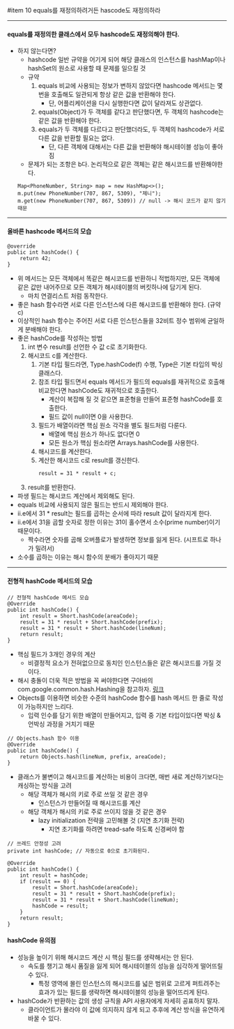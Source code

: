 #item 10 equals를 재정의하려거든 hascode도 재정의하라

---

#### equals를 재정의한 클래스에서 모두 hashcode도 재정의해야 한다.

- 하지 않는다면?
    - hashcode 일반 규약을 어기게 되어 해당 클래스의 인스턴스를 hashMap이나 hashSet의 원소로 사용할 때 문제를 일으킬 것
    - 규약
        1. equals 비교에 사용되는 정보가 변하지 않았다면 hashcode 메서드는 몇 번을 호출해도 일관되게 항상 같은 값을 반환해야 한다.
            - 단, 어플리케이션을 다시 실행한다면 값이 달라져도 상관없다.
        2. equals(Object)가 두 객체를 같다고 판단했다면, 두 객체의 hashcode는 같은 값을 반환해야 한다.
        3. equals가 두 객체를 다르다고 판단했더라도, 두 객체의 hashcode가 서로 다른 값을 반환할 필요는 없다.  
            - 단, 다른 객체에 대해서는 다른 값을 반환해야 해시테이블 성능이 좋아짐
    - 문제가 되는 조항은 b다. 논리적으로 같은 객체는 같은 해시코드를 반환해야한다.
    ```
    Map<PhoneNumber, String> map = new HashMap<>();
    m.put(new PhoneNumber(707, 867, 5309), "제니");
    m.get(new PhoneNumber(707, 867, 5309)) // null -> 해시 코드가 같지 않기 때문
    ```

---

#### 올바른 hashcode 메서드의 모습

```
@override
public int hashCode() {
    return 42;
}
```

- 위 메서드는 모든 객체에서 똑같은 해시코드를 반환하니 적법하지만, 모든 객체에 같은 값만 내어주므로 모든 객체가 해시테이블의 버킷하나에 담기게 된다.
    - 마치 연결리스트 처럼 동작한다.
- 좋은 hash 함수라면 서로 다른 인스턴스에 다른 해시코드를 반환해야 한다. (규약 c)
- 이상적인 hash 함수는 주어진 서로 다른 인스턴스들을 32비트 정수 범위에 균일하게 분배해야 한다.
- 좋은 hashCode를 작성하는 방법
    1. int 변수 result를 선언한 수 값 c로 초기화한다. 
    2. 해시코드 c를 계산한다.
        1. 기본 타입 필드라면, Type.hashCode(f) 수행, Type은 기본 타입의 박싱 클래스다.
        2. 참조 타입 필드면서 equals 메서드가 필드의 equals를 재귀적으로 호출해 비교한다면 hashCode도 재귀적으로 호출한다.  
            - 계산이 복잡해 질 것 같으면 표준형을 만들어 표준형 hashCode를 호출한다.  
            - 필드 값이 null이면 0을 사용한다.
        3. 필드가 배열이라면 핵심 원소 각각을 별도 필드처럼 다룬다.
           - 배열에 핵심 원소가 하나도 없다면 0
           - 모든 원소가 핵심 원소라면 Arrays.hashCode를 사용한다.
        4. 해시코드를 계산한다. 
        5. 계산한 해시코드 c로 result를 갱신한다.
            ```
            result = 31 * result + c;
            ```
    3. result를 반환한다.
- 파생 필드는 해시코드 계산에서 제외해도 된다. 
- equals 비교에 사용되지 않은 필드는 반드시 제외해야 한다.
- ii.e에서 31 * result는 필드를 곱하는 순서에 따라 result 값이 달라지게 한다. 
- ii.e에서 31을 곱할 숫자로 정한 이유는 31이 홀수면서 소수(prime number)이기 때문이다.
    - 짝수라면 숫자를 곱해 오버플로가 발생하면 정보를 잃게 된다. (시프트로 하나가 밀려서)
- 소수를 곱하는 이유는 해시 함수의 분배가 좋아지기 때문

---

#### 전형적 hashCode 메서드의 모습
```
// 전형적 hashCode 메서드 모습
@Override
public int hashCode() {
    int result = Short.hashCode(areaCode);
    result = 31 * result + Short.hashCode(prefix);
    result = 31 * result + Short.hashCode(lineNum);
    return result;
}
```

- 핵심 필드가 3개인 경우의 계산
    - 비결정적 요소가 전혀없으므로 동치인 인스턴스들은 같은 해시코드를 가질 것이다.
- 해시 충돌이 더욱 적은 방법을 꼭 써야한다면 구아바의 com.google.common.hash.Hashing을 참고하자. [링크](https://guava.dev/releases/21.0/api/docs/com/google/common/hash/Hashing.html)
- Objects를 이용하면 비슷한 수준의 hashCode 함수를 hash 메서드 한 줄로 작성이 가능하지만 느리다.
    - 입력 인수를 담기 위한 배열이 만들어지고, 입력 중 기본 타입이있다면 박싱 & 언박싱 과정을 거치기 때문
```
// Objects.hash 함수 이용
@Override
public int hashCode() {
    return Objects.hash(lineNum, prefix, areaCode);
}
```
- 클래스가 불변이고 해시코드를 계산하는 비용이 크다면, 매번 새로 계산하기보다는 캐싱하는 방식을 고려
    - 해당 객체가 해시의 키로 주로 쓰일 것 같은 경우 
        - 인스턴스가 만들어질 때 해시코드를 계산
    - 해당 객체가 해시의 키로 주로 쓰이지 않을 것 같은 경우
        - lazy initialization 전략을 고민해볼 것 (지연 초기화 전략)
            - 지연 초기화를 하려면 tread-safe 하도록 신경써야 함
```
// 쓰레드 안정성 고려
private int hashCode; // 자동으로 0으로 초기화된다.

@Override
public int hashCode() {
    int result = hashCode;
    if (result == 0) {
        result = Short.hashCode(areaCode);
        result = 31 * result + Short.hashCode(prefix);
        result = 31 * result + Short.hashCode(lineNum);
        hashCode = result;
    }
    return result;
}
```

#### hashCode 유의점

- 성능을 높이기 위해 해시코드 계산 시 핵심 필드를 생략해서는 안 된다.
    - 속도를 챙기고 해시 품질을 잃게 되어 해시테이블의 성능을 심각하게 떨어뜨릴 수 있다.
        - 특정 영역에 몰린 인스턴스의 해시코드를 넓은 범위로 고르게 퍼트려주는 효과가 있는 필드를 생략하면 해시테이블의 성능을 떨어뜨리게 된다.
- hashCode가 반환하는 값의 생성 규칙을 API 사용자에게 자세히 공표하지 말자.
    - 클라이언트가 몰라야 이 값에 의지하지 않게 되고 추후에 계산 방식을 유연하게 바꿀 수 있다.
    
